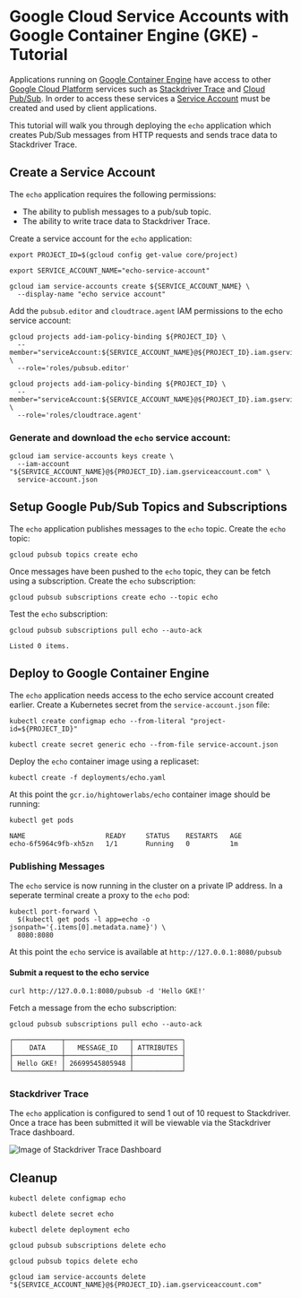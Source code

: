 # Google Cloud Service Accounts with Google Container Engine (GKE) - Tutorial

Applications running on [Google Container Engine](https://cloud.google.com/container-engine) have access to other [Google Cloud Platform](https://cloud.google.com) services such as [Stackdriver Trace](https://cloud.google.com/trace) and [Cloud Pub/Sub](https://cloud.google.com/pubsub). In order to access these services a [Service Account](https://cloud.google.com/compute/docs/access/service-accounts) must be created and used by client applications.

This tutorial will walk you through deploying the `echo` application which creates Pub/Sub messages from HTTP requests and sends trace data to Stackdriver Trace.  

## Create a Service Account

The `echo` application requires the following permissions:

* The ability to publish messages to a pub/sub topic.
* The ability to write trace data to Stackdriver Trace.

Create a service account for the `echo` application:

```
export PROJECT_ID=$(gcloud config get-value core/project)
```

```
export SERVICE_ACCOUNT_NAME="echo-service-account"
```

```
gcloud iam service-accounts create ${SERVICE_ACCOUNT_NAME} \
  --display-name "echo service account"
```

Add the `pubsub.editor` and `cloudtrace.agent` IAM permissions to the echo service account:

```
gcloud projects add-iam-policy-binding ${PROJECT_ID} \
  --member="serviceAccount:${SERVICE_ACCOUNT_NAME}@${PROJECT_ID}.iam.gserviceaccount.com" \
  --role='roles/pubsub.editor'
```

```
gcloud projects add-iam-policy-binding ${PROJECT_ID} \
  --member="serviceAccount:${SERVICE_ACCOUNT_NAME}@${PROJECT_ID}.iam.gserviceaccount.com" \
  --role='roles/cloudtrace.agent'
```

### Generate and download the `echo` service account:

```
gcloud iam service-accounts keys create \
  --iam-account "${SERVICE_ACCOUNT_NAME}@${PROJECT_ID}.iam.gserviceaccount.com" \
  service-account.json
```

## Setup Google Pub/Sub Topics and Subscriptions

The `echo` application publishes messages to the `echo` topic. Create the `echo` topic:

```
gcloud pubsub topics create echo
```

Once messages have been pushed to the `echo` topic, they can be fetch using a subscription. Create the `echo` subscription:

```
gcloud pubsub subscriptions create echo --topic echo
```

Test the `echo` subscription:

```
gcloud pubsub subscriptions pull echo --auto-ack
```

```
Listed 0 items.
```

## Deploy to Google Container Engine

The `echo` application needs access to the echo service account created earlier. Create a Kubernetes secret from the `service-account.json` file:

```
kubectl create configmap echo --from-literal "project-id=${PROJECT_ID}"
```

```
kubectl create secret generic echo --from-file service-account.json
```

Deploy the `echo` container image using a replicaset:

```
kubectl create -f deployments/echo.yaml
```

At this point the `gcr.io/hightowerlabs/echo` container image should be running:

```
kubectl get pods
```
```
NAME                    READY     STATUS    RESTARTS   AGE
echo-6f5964c9fb-xh5zn   1/1       Running   0          1m
```

### Publishing Messages

The `echo` service is now running in the cluster on a private IP address. In a seperate terminal create a proxy to the `echo` pod:

```
kubectl port-forward \
  $(kubectl get pods -l app=echo -o jsonpath='{.items[0].metadata.name}') \
  8080:8080
```

At this point the `echo` service is available at `http://127.0.0.1:8080/pubsub`

#### Submit a request to the echo service

```
curl http://127.0.0.1:8080/pubsub -d 'Hello GKE!'
```

Fetch a message from the echo subscription:

```
gcloud pubsub subscriptions pull echo --auto-ack
```

```
┌────────────┬────────────────┬────────────┐
│    DATA    │   MESSAGE_ID   │ ATTRIBUTES │
├────────────┼────────────────┼────────────┤
│ Hello GKE! │ 26699545805948 │            │
└────────────┴────────────────┴────────────┘
```

### Stackdriver Trace

The `echo` application is configured to send 1 out of 10 request to Stackdriver. Once a trace has been submitted it will be viewable via the Stackdriver Trace dashboard.

![Image of Stackdriver Trace Dashboard](stackdriver-trace.png)

## Cleanup

```
kubectl delete configmap echo
```

```
kubectl delete secret echo
```

```
kubectl delete deployment echo
```

```
gcloud pubsub subscriptions delete echo
```

```
gcloud pubsub topics delete echo
```

```
gcloud iam service-accounts delete "${SERVICE_ACCOUNT_NAME}@${PROJECT_ID}.iam.gserviceaccount.com"
```
